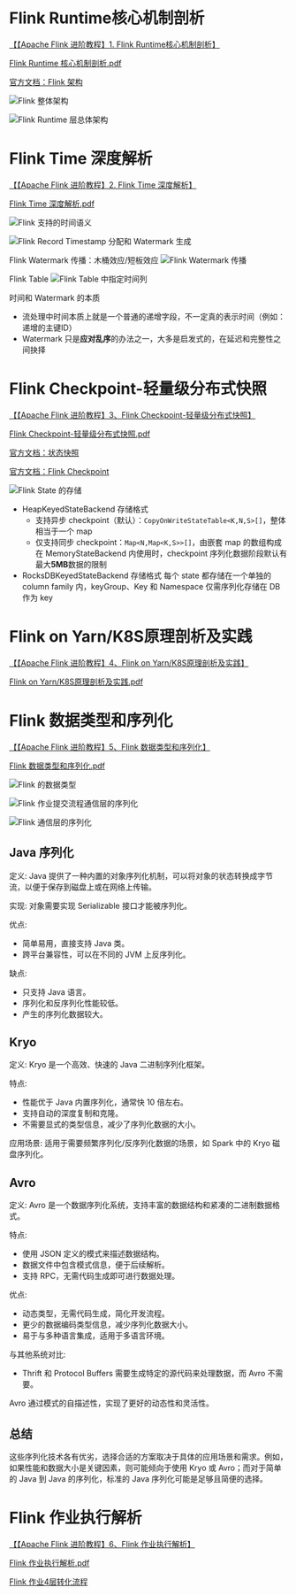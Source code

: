 # Flink Runtime核心机制剖析

[【【Apache Flink 进阶教程】1. Flink Runtime核心机制剖析】](https://www.bilibili.com/video/BV1y4411a7Bz)

[Flink Runtime 核心机制剖析.pdf](./ppt/2.1%20Flink%20Runtime%20核心机制剖析.pdf)

[官方文档：Flink 架构](https://nightlies.apache.org/flink/flink-docs-release-1.13/zh/docs/concepts/flink-architecture/)

![Flink 整体架构](/pic/flink/Flink%20整体架构.png)

![Flink Runtime 层总体架构](/pic/flink/Flink%20Runtime%20层总体架构.png)



# Flink Time 深度解析

[【【Apache Flink 进阶教程】2. Flink Time 深度解析】](https://www.bilibili.com/video/BV1G441177wT)

[Flink Time 深度解析.pdf](./ppt/2.2%20Flink%20Time%20深度解析.pdf)

![Flink 支持的时间语义](/pic/flink/Flink%20支持的时间语义.png)

![Flink Record Timestamp 分配和 Watermark 生成](/pic/flink/Flink%20Timestamp%20分配和%20Watermark%20生成.png)

Flink Watermark 传播：木桶效应/短板效应
![Flink Watermark 传播](/pic/flink/Flink%20Watermark%20传播.png)

Flink Table
![Flink Table 中指定时间列](/pic/flink/Flink%20Table%20中指定时间列.png)

时间和 Watermark 的本质
- 流处理中时间本质上就是一个普通的递增字段，不一定真的表示时间（例如：递增的主键ID）
- Watermark 只是**应对乱序**的办法之一，大多是启发式的，在延迟和完整性之间抉择


# Flink Checkpoint-轻量级分布式快照

[【【Apache Flink 进阶教程】3、Flink Checkpoint-轻量级分布式快照】](https://www.bilibili.com/video/BV1k4411H7JP)

[Flink Checkpoint-轻量级分布式快照.pdf](./ppt/2.3%20Flink%20Checkpoint-轻量级分布式快照.pdf)

[官方文档：状态快照](https://nightlies.apache.org/flink/flink-docs-release-1.13/zh/docs/learn-flink/fault_tolerance/#状态快照)

[官方文档：Flink Checkpoint](https://nightlies.apache.org/flink/flink-docs-release-1.13/zh/docs/dev/datastream/fault-tolerance/checkpointing/)

![Flink State 的存储](/pic/flink/Flink%20State%20的存储.png)


- HeapKeyedStateBackend 存储格式
	- 支持异步 checkpoint（默认）：`CopyOnWriteStateTable<K,N,S>[]`，整体相当于一个 map
	- 仅支持同步 checkpoint：`Map<N,Map<K,S>>[]`，由嵌套 map 的数组构成
	在 MemoryStateBackend 内使用时，checkpoint 序列化数据阶段默认有最大**5MB**数据的限制
- RocksDBKeyedStateBackend 存储格式
	每个 state 都存储在一个单独的 column family 内，keyGroup、Key 和 Namespace 仅需序列化存储在 DB 作为 key



# Flink on Yarn/K8S原理剖析及实践

[【【Apache Flink 进阶教程】4、Flink on Yarn/K8S原理剖析及实践】](https://www.bilibili.com/video/BV174411W7oC)

[Flink on Yarn/K8S原理剖析及实践.pdf](./ppt/2.4%20Flink%20on%20Yarn%20or%20K8S原理剖析及实践.pdf)



# Flink 数据类型和序列化 

[【【Apache Flink 进阶教程】5、Flink 数据类型和序列化】](https://www.bilibili.com/video/BV114411H7Ww)

[Flink 数据类型和序列化.pdf](./ppt/2.5%20Flink%20数据类型与序列化.pdf)

![Flink 的数据类型](/pic/flink/Flink%20的数据类型.png)

![Flink 作业提交流程通信层的序列化](/pic/flink/Flink%20作业提交流程通信层的序列化.png)

![Flink 通信层的序列化](/pic/flink/Flink%20通信层的序列化.png)

## Java 序列化
定义: Java 提供了一种内置的对象序列化机制，可以将对象的状态转换成字节流，以便于保存到磁盘上或在网络上传输。

实现: 对象需要实现 Serializable 接口才能被序列化。

优点:
- 简单易用，直接支持 Java 类。
- 跨平台兼容性，可以在不同的 JVM 上反序列化。

缺点:
- 只支持 Java 语言。
- 序列化和反序列化性能较低。
- 产生的序列化数据较大。

## Kryo
定义: Kryo 是一个高效、快速的 Java 二进制序列化框架。

特点:
- 性能优于 Java 内置序列化，通常快 10 倍左右。
- 支持自动的深度复制和克隆。
- 不需要显式的类型信息，减少了序列化数据的大小。

应用场景: 适用于需要频繁序列化/反序列化数据的场景，如 Spark 中的 Kryo 磁盘序列化。

## Avro
定义: Avro 是一个数据序列化系统，支持丰富的数据结构和紧凑的二进制数据格式。

特点:
- 使用 JSON 定义的模式来描述数据结构。
- 数据文件中包含模式信息，便于后续解析。
- 支持 RPC，无需代码生成即可进行数据处理。

优点:
- 动态类型，无需代码生成，简化开发流程。
- 更少的数据编码类型信息，减少序列化数据大小。
- 易于与多种语言集成，适用于多语言环境。

与其他系统对比:
- Thrift 和 Protocol Buffers 需要生成特定的源代码来处理数据，而 Avro 不需要。

Avro 通过模式的自描述性，实现了更好的动态性和灵活性。

## 总结
这些序列化技术各有优劣，选择合适的方案取决于具体的应用场景和需求。例如，如果性能和数据大小是关键因素，则可能倾向于使用 Kryo 或 Avro；而对于简单的 Java 到 Java 的序列化，标准的 Java 序列化可能是足够且简便的选择。



# Flink 作业执行解析

[【【Apache Flink 进阶教程】6、Flink 作业执行解析】](https://www.bilibili.com/video/BV174411M7tS)

[Flink 作业执行解析.pdf](./ppt/2.6%20Flink%20作业执行解析.pdf)

[Flink 作业4层转化流程](/pic/flink/Flink%20作业4层转化流程.png)


